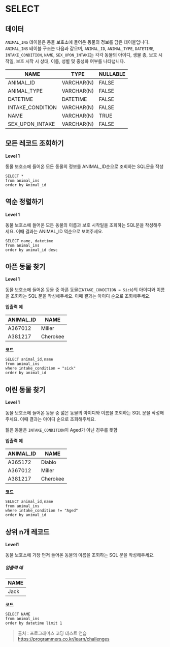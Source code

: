 # SELECT

## 데이터

`ANIMAL_INS` 테이블은 동물 보호소에 들어온 동물의 정보를 담은 테이블입니다. `ANIMAL_INS` 테이블 구조는 다음과 같으며, `ANIMAL_ID`, `ANIMAL_TYPE`, `DATETIME`, `INTAKE_CONDITION`, `NAME`, `SEX_UPON_INTAKE`는 각각 동물의 아이디, 생물 종, 보호 시작일, 보호 시작 시 상태, 이름, 성별 및 중성화 여부를 나타냅니다.

| NAME             | TYPE       | NULLABLE |
| ---------------- | ---------- | -------- |
| ANIMAL_ID        | VARCHAR(N) | FALSE    |
| ANIMAL_TYPE      | VARCHAR(N) | FALSE    |
| DATETIME         | DATETIME   | FALSE    |
| INTAKE_CONDITION | VARCHAR(N) | FALSE    |
| NAME             | VARCHAR(N) | TRUE     |
| SEX_UPON_INTAKE  | VARCHAR(N) | FALSE    |



## 모든 레코드 조회하기 

**Level 1**

동물 보호소에 들어온 모든 동물의 정보를 ANIMAL_ID순으로 조회하는 SQL문을 작성

```mysql
SELECT *
from animal_ins
order by Animal_id
```

## 역순 정렬하기

**Level 1**

동물 보호소에 들어온 모든 동물의 이름과 보호 시작일을 조회하는 SQL문을 작성해주세요. 이때 결과는 ANIMAL_ID 역순으로 보여주세요.

```mysql
SELECT name, datetime
from animal_ins
order by animal_id desc
```



## 아픈 동물 찾기

**Level 1**

동물 보호소에 들어온 동물 중 아픈 동물(`INTAKE_CONDITION = Sick`)의 아이디와 이름을 조회하는 SQL 문을 작성해주세요. 이때 결과는 아이디 순으로 조회해주세요.

**입출력 예**

| ANIMAL_ID | NAME     |
| --------- | -------- |
| A367012   | Miller   |
| A381217   | Cherokee |

**코드**

```mysql
SELECT animal_id,name
from animal_ins
where intake_condition = "sick"
order by animal_id
```

## 어린 동물 찾기

**Level 1**

동물 보호소에 들어온 동물 중 젊은 동물의 아이디와 이름을 조회하는 SQL 문을 작성해주세요. 이때 결과는 아이디 순으로 조회해주세요.

젊은 동물은 `INTAKE_CONDITION`이 Aged가 아닌 경우를 뜻함

**입출력 예**

| ANIMAL_ID | NAME     |
| --------- | -------- |
| A365172   | Diablo   |
| A367012   | Miller   |
| A381217   | Cherokee |

**코드**

```mysql
SELECT animal_id,name
from animal_ins
where intake_condition != "Aged"
order by animal_id
```

## 상위 n개 레코드

__Level1__

동물 보호소에 가장 먼저 들어온 동물의 이름을 조회하는 SQL 문을 작성해주세요.

##### **입출력 예**

| NAME |
| ---- |
| Jack |

**코드**

```mysql
SELECT NAME
from animal_ins
order by datetime limit 1
```



> 출처 : 프로그래머스 코딩 테스트 연습  https://programmers.co.kr/learn/challenges

